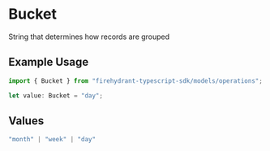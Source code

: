 # Bucket

String that determines how records are grouped

## Example Usage

```typescript
import { Bucket } from "firehydrant-typescript-sdk/models/operations";

let value: Bucket = "day";
```

## Values

```typescript
"month" | "week" | "day"
```